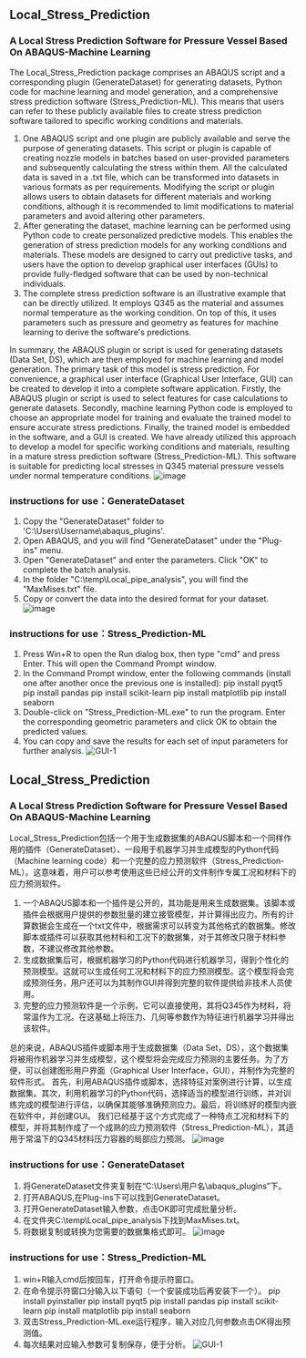 ## Local_Stress_Prediction
### A Local Stress Prediction Software for Pressure Vessel Based On ABAQUS-Machine Learning
The Local_Stress_Prediction package comprises an ABAQUS script and a corresponding plugin (GenerateDataset) for generating datasets, Python code for machine learning and model generation, and a comprehensive stress prediction software (Stress_Prediction-ML). This means that users can refer to these publicly available files to create stress prediction software tailored to specific working conditions and materials.
1. One ABAQUS script and one plugin are publicly available and serve the purpose of generating datasets. This script or plugin is capable of creating nozzle models in batches based on user-provided parameters and subsequently calculating the stress within them. All the calculated data is saved in a .txt file, which can be transformed into datasets in various formats as per requirements. Modifying the script or plugin allows users to obtain datasets for different materials and working conditions, although it is recommended to limit modifications to material parameters and avoid altering other parameters.
2. After generating the dataset, machine learning can be performed using Python code to create personalized predictive models. This enables the generation of stress prediction models for any working conditions and materials. These models are designed to carry out predictive tasks, and users have the option to develop graphical user interfaces (GUIs) to provide fully-fledged software that can be used by non-technical individuals.
3. The complete stress prediction software is an illustrative example that can be directly utilized. It employs Q345 as the material and assumes normal temperature as the working condition. On top of this, it uses parameters such as pressure and geometry as features for machine learning to derive the software's predictions.
   
In summary, the ABAQUS plugin or script is used for generating datasets (Data Set, DS), which are then employed for machine learning and model generation. The primary task of this model is stress prediction. For convenience, a graphical user interface (Graphical User Interface, GUI) can be created to develop it into a complete software application.
Firstly, the ABAQUS plugin or script is used to select features for case calculations to generate datasets. Secondly, machine learning Python code is employed to choose an appropriate model for training and evaluate the trained model to ensure accurate stress predictions. Finally, the trained model is embedded in the software, and a GUI is created.
We have already utilized this approach to develop a model for specific working conditions and materials, resulting in a mature stress prediction software (Stress_Prediction-ML). This software is suitable for predicting local stresses in Q345 material pressure vessels under normal temperature conditions.
![image](https://github.com/Fan-Tank/Local_Stress_Prediction/assets/76890876/142d0db6-8d8b-4ecc-80a5-f68c86019c26)


### instructions for use：GenerateDataset
1. Copy the "GenerateDataset" folder to 'C:\Users\Username\abaqus_plugins'.
2. Open ABAQUS, and you will find "GenerateDataset" under the "Plug-ins" menu.
3. Open "GenerateDataset" and enter the parameters. Click "OK" to complete the batch analysis.
4. In the folder "C:\temp\Local_pipe_analysis", you will find the "MaxMises.txt" file.
5. Copy or convert the data into the desired format for your dataset.
![image](https://github.com/Fan-Tank/Local_Stress_Prediction/assets/76890876/4b4ee3bb-7a3a-40c0-81dc-edb464f7a6b8)

### instructions for use：Stress_Prediction-ML
1. Press Win+R to open the Run dialog box, then type "cmd" and press Enter. This will open the Command Prompt window.
2. In the Command Prompt window, enter the following commands (install one after another once the previous one is installed):
pip install pyqt5
pip install pandas
pip install scikit-learn
pip install matplotlib
pip install seaborn
3. Double-click on "Stress_Prediction-ML.exe" to run the program. Enter the corresponding geometric parameters and click OK to obtain the predicted values.
4. You can copy and save the results for each set of input parameters for further analysis.
![GUI-1](https://github.com/Fan-Tank/Local_Stress_Prediction/assets/76890876/272e7740-fe9c-46c1-bdc3-c2b0d0729617)

## Local_Stress_Prediction
### A Local Stress Prediction Software for Pressure Vessel Based On ABAQUS-Machine Learning
Local_Stress_Prediction包括一个用于生成数据集的ABAQUS脚本和一个同样作用的插件（GenerateDataset）、一段用于机器学习并生成模型的Python代码（Machine learning code）和一个完整的应力预测软件（Stress_Prediction-ML）。这意味着，用户可以参考使用这些已经公开的文件制作专属工况和材料下的应力预测软件。
1.	一个ABAQUS脚本和一个插件是公开的，其功能是用来生成数据集。该脚本或插件会根据用户提供的参数批量的建立接管模型，并计算得出应力。所有的计算数据会生成在一个txt文件中，根据需求可以转变为其他格式的数据集。修改脚本或插件可以获取其他材料和工况下的数据集，对于其修改只限于材料参数，不建议修改其他参数。
2.	生成数据集后可，根据机器学习的Python代码进行机器学习，得到个性化的预测模型。这就可以生成任何工况和材料下的应力预测模型。这个模型将会完成预测任务，用户还可以为其制作GUI并得到完整的软件提供给非技术人员使用。
3.	完整的应力预测软件是一个示例，它可以直接使用，其将Q345作为材料，将常温作为工况。在这基础上将压力、几何等参数作为特征进行机器学习并得出该软件。
   
总的来说，ABAQUS插件或脚本用于生成数据集（Data Set，DS），这个数据集将被用作机器学习并生成模型，这个模型将会完成应力预测的主要任务。为了方便，可以创建图形用户界面（Graphical User Interface，GUI），并制作为完整的软件形式。
首先，利用ABAQUS插件或脚本，选择特征对案例进行计算，以生成数据集。其次，利用机器学习的Python代码，选择适当的模型进行训练，并对训练完成的模型进行评估，以确保其能够准确预测应力。最后，将训练好的模型内嵌在软件中，并创建GUI。
我们已经基于这个方式完成了一种特点工况和材料下的模型，并将其制作成了一个成熟的应力预测软件（Stress_Prediction-ML），其适用于常温下的Q345材料压力容器的局部应力预测。 
![image](https://github.com/Fan-Tank/Local_Stress_Prediction/assets/76890876/8e8a164d-2b5b-42c2-9d6f-24b70caed336)

### instructions for use：GenerateDataset
1. 将GenerateDataset文件夹复制在“C:\Users\用户名\abaqus_plugins”下。
2. 打开ABAQUS,在Plug-ins下可以找到GenerateDataset。
3. 打开GenerateDataset输入参数，点击OK即可完成批量分析。
4. 在文件夹C:\\temp\\Local_pipe_analysis下找到MaxMises.txt。
5. 将数据复制或转换为您需要的数据集格式即可。
![image](https://github.com/Fan-Tank/Local_Stress_Prediction/assets/76890876/00921a70-cf9f-492a-b3ba-baa27769d7b5)

### instructions for use：Stress_Prediction-ML
1. win+R输入cmd后按回车，打开命令提示符窗口。
2. 在命令提示符窗口分输入以下语句（一个安装成功后再安装下一个）。
pip install pyinstaller
pip install pyqt5
pip install pandas
pip install scikit-learn
pip install matplotlib
pip install seaborn
3. 双击Stress_Prediction-ML.exe运行程序，输入对应几何参数点击OK得出预测值。
4. 每次结果对应输入参数可复制保存，便于分析。
![GUI-1](https://github.com/Fan-Tank/Local_Stress_Prediction/assets/76890876/8c48ff97-d456-498f-b6eb-df42dcb43284)
